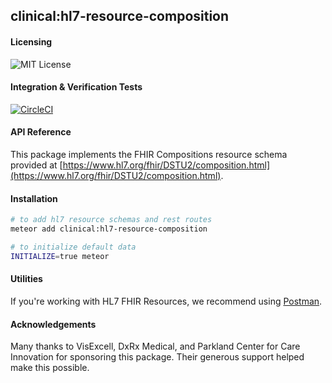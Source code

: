 ## clinical:hl7-resource-composition

#### Licensing  

![MIT License](https://img.shields.io/badge/license-MIT-blue.svg)


#### Integration & Verification Tests  

[![CircleCI](https://circleci.com/gh/clinical-meteor/hl7-resource-composition/tree/master.svg?style=svg)](https://circleci.com/gh/clinical-meteor/hl7-resource-composition/tree/master)


#### API Reference  

This package implements the FHIR Compositions resource schema provided at [https://www.hl7.org/fhir/DSTU2/composition.html](https://www.hl7.org/fhir/DSTU2/composition.html).



#### Installation  

````bash
# to add hl7 resource schemas and rest routes
meteor add clinical:hl7-resource-composition

# to initialize default data
INITIALIZE=true meteor
````


#### Utilities  

If you're working with HL7 FHIR Resources, we recommend using [Postman](https://chrome.google.com/webstore/detail/postman/fhbjgbiflinjbdggehcddcbncdddomop?hl=en).



#### Acknowledgements     

Many thanks to VisExcell, DxRx Medical, and Parkland Center for Care Innovation for sponsoring this package.  Their generous support helped make this possible.  